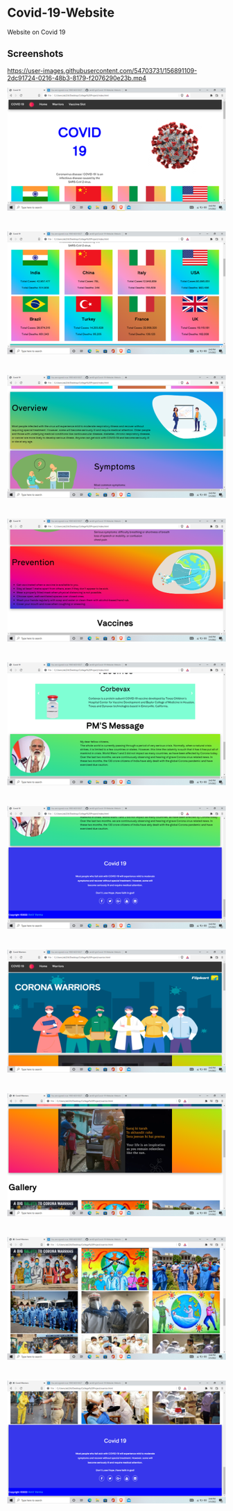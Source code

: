 # Covid-19-Website
Website on Covid 19

## Screenshots

https://user-images.githubusercontent.com/54703731/156891109-2dc91724-0216-48b3-8179-f2076290e23b.mp4



<p align="center">
  <img  src="/screenshots/Screenshot (87).png" alt="Covid 19 Website">
</p>
<br>

<p align="center">
  <img  src="/screenshots/Screenshot (88).png" alt="Covid 19 Website">
</p>
<br>

<p align="center">
  <img  src="/screenshots/Screenshot (89).png" alt="Covid 19 Website">
</p>
<br>

<p align="center">
  <img  src="/screenshots/Screenshot (90).png" alt="Covid 19 Website">
</p>
<br>

<p align="center">
  <img  src="/screenshots/Screenshot (91).png" alt="Covid 19 Website">
</p>
<br>

<p align="center">
  <img  src="/screenshots/Screenshot (92).png" alt="Covid 19 Website">
</p>
<br>

<p align="center">
  <img  src="/screenshots/Screenshot (93).png" alt="Covid 19 Website">
</p>
<br>

<p align="center">
  <img  src="/screenshots/Screenshot (94).png" alt="Covid 19 Website">
</p>
<br>

<p align="center">
  <img  src="/screenshots/Screenshot (95).png" alt="Covid 19 Website">
</p>
<br>

<p align="center">
  <img  src="/screenshots/Screenshot (96).png" alt="Covid 19 Website">
</p>
<br>
